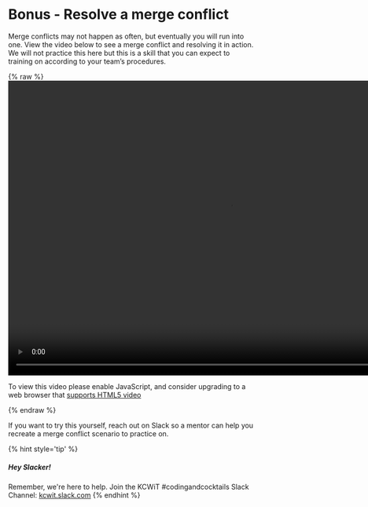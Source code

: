 # Bonus - Resolve a merge conflict
Merge conflicts may not happen as often, but eventually you will run into one. View the video below to see a merge conflict and resolving it in action. We will not practice this here but this is a skill that you can expect to training on according to your team’s procedures.

{% raw %}
  <video id="my-video" class="video-js" controls preload="auto" width="900" height="600"
  data-setup="{}">
  <source src="videos/mergeconflictclis.mp4" type='video/mp4'>
  <p class="vjs-no-js">
    To view this video please enable JavaScript, and consider upgrading to a web browser that
    <a href="http://videojs.com/html5-video-support/" target="_blank">supports HTML5 video</a>
  </p>
  </video>
{% endraw %}

If you want to try this yourself, reach out on Slack so a mentor can help you recreate a merge conflict scenario to practice on.

{% hint style='tip' %}
##### Hey Slacker!

Remember, we're here to help.
Join the KCWiT #codingandcocktails Slack Channel: [kcwit.slack.com](http://kcwit.slack.com)
{% endhint %}